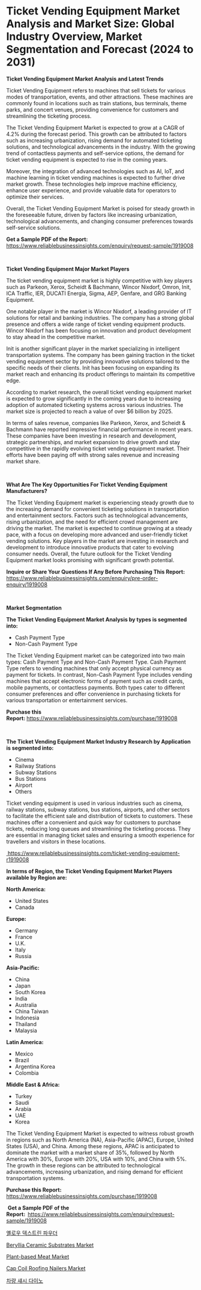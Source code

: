 <p><h1>Ticket Vending Equipment Market Analysis and Market Size: Global Industry Overview, Market Segmentation and Forecast (2024 to 2031)</h1></p><p><strong>Ticket Vending Equipment Market Analysis and Latest Trends</strong></p>
<p><p>Ticket Vending Equipment refers to machines that sell tickets for various modes of transportation, events, and other attractions. These machines are commonly found in locations such as train stations, bus terminals, theme parks, and concert venues, providing convenience for customers and streamlining the ticketing process.</p><p>The Ticket Vending Equipment Market is expected to grow at a CAGR of 4.2% during the forecast period. This growth can be attributed to factors such as increasing urbanization, rising demand for automated ticketing solutions, and technological advancements in the industry. With the growing trend of contactless payments and self-service options, the demand for ticket vending equipment is expected to rise in the coming years.</p><p>Moreover, the integration of advanced technologies such as AI, IoT, and machine learning in ticket vending machines is expected to further drive market growth. These technologies help improve machine efficiency, enhance user experience, and provide valuable data for operators to optimize their services.</p><p>Overall, the Ticket Vending Equipment Market is poised for steady growth in the foreseeable future, driven by factors like increasing urbanization, technological advancements, and changing consumer preferences towards self-service solutions.</p></p>
<p><strong>Get a Sample PDF of the Report:&nbsp;</strong> <a href="https://www.reliablebusinessinsights.com/enquiry/request-sample/1919008">https://www.reliablebusinessinsights.com/enquiry/request-sample/1919008</a></p>
<p>&nbsp;</p>
<p><strong>Ticket Vending Equipment Major Market Players</strong></p>
<p><p>The ticket vending equipment market is highly competitive with key players such as Parkeon, Xerox, Scheidt & Bachmann, Wincor Nixdorf, Omron, Init, ICA Traffic, IER, DUCATI Energia, Sigma, AEP, Genfare, and GRG Banking Equipment. </p><p>One notable player in the market is Wincor Nixdorf, a leading provider of IT solutions for retail and banking industries. The company has a strong global presence and offers a wide range of ticket vending equipment products. Wincor Nixdorf has been focusing on innovation and product development to stay ahead in the competitive market. </p><p>Init is another significant player in the market specializing in intelligent transportation systems. The company has been gaining traction in the ticket vending equipment sector by providing innovative solutions tailored to the specific needs of their clients. Init has been focusing on expanding its market reach and enhancing its product offerings to maintain its competitive edge.</p><p>According to market research, the overall ticket vending equipment market is expected to grow significantly in the coming years due to increasing adoption of automated ticketing systems across various industries. The market size is projected to reach a value of over $6 billion by 2025.</p><p>In terms of sales revenue, companies like Parkeon, Xerox, and Scheidt & Bachmann have reported impressive financial performance in recent years. These companies have been investing in research and development, strategic partnerships, and market expansion to drive growth and stay competitive in the rapidly evolving ticket vending equipment market. Their efforts have been paying off with strong sales revenue and increasing market share.</p></p>
<p>&nbsp;</p>
<p><strong>What Are The Key Opportunities For Ticket Vending Equipment Manufacturers?</strong></p>
<p><p>The Ticket Vending Equipment market is experiencing steady growth due to the increasing demand for convenient ticketing solutions in transportation and entertainment sectors. Factors such as technological advancements, rising urbanization, and the need for efficient crowd management are driving the market. The market is expected to continue growing at a steady pace, with a focus on developing more advanced and user-friendly ticket vending solutions. Key players in the market are investing in research and development to introduce innovative products that cater to evolving consumer needs. Overall, the future outlook for the Ticket Vending Equipment market looks promising with significant growth potential.</p></p>
<p><strong>Inquire or Share Your Questions If Any Before Purchasing This Report:</strong> <a href="https://www.reliablebusinessinsights.com/enquiry/pre-order-enquiry/1919008">https://www.reliablebusinessinsights.com/enquiry/pre-order-enquiry/1919008</a></p>
<p>&nbsp;</p>
<p><strong>Market Segmentation</strong></p>
<p><strong>The Ticket Vending Equipment Market Analysis by types is segmented into:</strong></p>
<p><ul><li>Cash Payment Type</li><li>Non-Cash Payment Type</li></ul></p>
<p><p>The Ticket Vending Equipment market can be categorized into two main types: Cash Payment Type and Non-Cash Payment Type. Cash Payment Type refers to vending machines that only accept physical currency as payment for tickets. In contrast, Non-Cash Payment Type includes vending machines that accept electronic forms of payment such as credit cards, mobile payments, or contactless payments. Both types cater to different consumer preferences and offer convenience in purchasing tickets for various transportation or entertainment services.</p></p>
<p><strong>Purchase this Report:&nbsp;</strong><a href="https://www.reliablebusinessinsights.com/purchase/1919008">https://www.reliablebusinessinsights.com/purchase/1919008</a></p>
<p>&nbsp;</p>
<p><strong>The Ticket Vending Equipment Market Industry Research by Application is segmented into:</strong></p>
<p><ul><li>Cinema</li><li>Railway Stations</li><li>Subway Stations</li><li>Bus Stations</li><li>Airport</li><li>Others</li></ul></p>
<p><p>Ticket vending equipment is used in various industries such as cinema, railway stations, subway stations, bus stations, airports, and other sectors to facilitate the efficient sale and distribution of tickets to customers. These machines offer a convenient and quick way for customers to purchase tickets, reducing long queues and streamlining the ticketing process. They are essential in managing ticket sales and ensuring a smooth experience for travellers and visitors in these locations.</p></p>
<p><a href="https://www.reliablebusinessinsights.com/ticket-vending-equipment-r1919008">&nbsp;https://www.reliablebusinessinsights.com/ticket-vending-equipment-r1919008</a></p>
<p><strong>In terms of Region, the Ticket Vending Equipment Market Players available by Region are:</strong></p>
<p>
    <p> <strong> North America: </strong>
        <ul>
            <li>United States</li>
            <li>Canada</li>
        </ul>
        </p> 
    <p> <strong> Europe: </strong>
        <ul>
            <li>Germany</li>
            <li>France</li>
            <li>U.K.</li>
            <li>Italy</li>
            <li>Russia</li>
        </ul>
        </p> 
    <p> <strong> Asia-Pacific: </strong>
        <ul>
            <li>China</li>
            <li>Japan</li>
            <li>South Korea</li>
            <li>India</li>
            <li>Australia</li>
            <li>China Taiwan</li>
            <li>Indonesia</li>
            <li>Thailand</li>
            <li>Malaysia</li>
        </ul>
        </p> 
    <p> <strong> Latin America: </strong>
        <ul>
            <li>Mexico</li>
            <li>Brazil</li>
            <li>Argentina Korea</li>
            <li>Colombia</li>
        </ul>
        </p> 
    <p> <strong> Middle East & Africa: </strong>
        <ul>
            <li>Turkey</li>
            <li>Saudi</li>
            <li>Arabia</li>
            <li>UAE</li>
            <li>Korea</li>
        </ul>
    </p>
    </p>
<p><p>The Ticket Vending Equipment Market is expected to witness robust growth in regions such as North America (NA), Asia-Pacific (APAC), Europe, United States (USA), and China. Among these regions, APAC is anticipated to dominate the market with a market share of 35%, followed by North America with 30%, Europe with 20%, USA with 10%, and China with 5%. The growth in these regions can be attributed to technological advancements, increasing urbanization, and rising demand for efficient transportation systems.</p></p>
<p><strong>Purchase this Report: </strong><a href="https://www.reliablebusinessinsights.com/purchase/1919008">https://www.reliablebusinessinsights.com/purchase/1919008</a></p>
<p>&nbsp;<strong>Get a Sample PDF of the Report:&nbsp;&nbsp;</strong><a href="https://www.reliablebusinessinsights.com/enquiry/request-sample/1919008">https://www.reliablebusinessinsights.com/enquiry/request-sample/1919008</a></p>
<p><strong></strong></p>
<p><p><a href="https://github.com/amuji413411/Market-Research-Report-List-1/blob/main/3576323108296.md">옐로우 덱스트린 파우더</a></p><p><a href="https://github.com/Sherrillcrooksxa8i18ucf2m/Market-Research-Report-List-2/blob/main/beryllia-ceramic-substrates-market.md">Beryllia Ceramic Substrates Market</a></p><p><a href="https://issuu.com/reportprime-2/docs/plant-based-meat-market-size-2030.pptx">Plant-based Meat Market</a></p><p><a href="https://github.com/derrinmiltonellis35gcl/Market-Research-Report-List-3/blob/main/cap-coil-roofing-nailers-market.md">Cap Coil Roofing Nailers Market</a></p><p><a href="https://github.com/iansanftyord09878/Market-Research-Report-List-2/blob/main/1130546122103.md">차량 섀시 다이노</a></p></p>